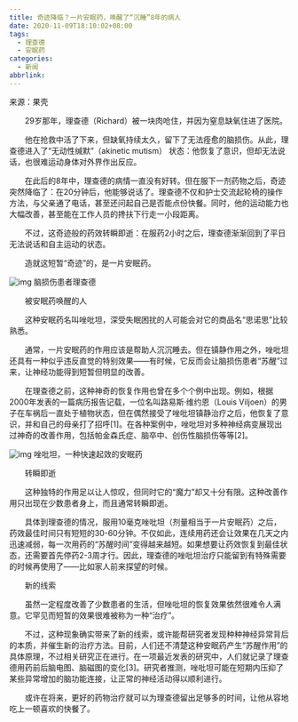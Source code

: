 ```yaml
---
title: 奇迹降临？一片安眠药，唤醒了“沉睡”8年的病人
date: 2020-11-09T18:10:02+08:00
tags:
  - 理查德
  - 安眠药
categories:
  - 新闻
abbrlink:
---
```


来源：果壳

　　29岁那年，理查德（Richard）被一块肉呛住，并因为窒息缺氧住进了医院。

　　他在抢救中活了下来，但缺氧持续太久，留下了无法痊愈的脑损伤。从此，理查德进入了“无动性缄默”（akinetic mutism） 状态：他恢复了意识，但却无法说话，也很难运动身体对外界作出反应。

　　在此后的8年中，理查德的病情一直没有好转。但在服下一剂药物之后，奇迹突然降临了：在20分钟后，他能够说话了。理查德不仅和护士交流起轮椅的操作方法，与父亲通了电话，甚至还问起自己是否能点份快餐。同时，他的运动能力也大幅改善，甚至能在工作人员的搀扶下行走一小段距离。

　　不过，这奇迹般的药效转瞬即逝：在服药2小时之后，理查德渐渐回到了平日无法说话和自主运动的状态。

　　造就这短暂“奇迹”的，是一片安眠药。

![img](https://cdn.jsdelivr.net/gh/yakeing/Documentation@main/Hexo/images/79e6-kcaeqzx9851776.jpg)
脑损伤患者理查德

　　被安眠药唤醒的人

　　这种安眠药名叫唑吡坦，深受失眠困扰的人可能会对它的商品名“思诺思”比较熟悉。

　　通常，一片安眠药的作用应该是帮助人沉沉睡去。但在镇静作用之外，唑吡坦还具有一种似乎违反直觉的特别效果——有时候，它反而会让脑损伤患者“苏醒”过来，让神经功能得到短暂但明显的改善。

　　在理查德之前，这种神奇的恢复作用也曾在多个个例中出现。例如，根据2000年发表的一篇病历报告记载，一位名叫路易斯·维约恩（Louis Viljoen）的男子在车祸后一直处于植物状态，但在偶然接受了唑吡坦镇静治疗之后，他恢复了意识，并和自己的母亲打了招呼[1]。在各种案例中，唑吡坦对多种神经病变展现出过神奇的改善作用，包括帕金森氏症、脑卒中、创伤性脑损伤等等[2]。

![img](https://cdn.jsdelivr.net/gh/yakeing/Documentation@main/Hexo/images/453a-kcaeqzx9851860.jpg)
唑吡坦，一种快速起效的安眠药

　　转瞬即逝

　　这种独特的作用足以让人惊叹，但同时它的“魔力”却又十分有限。这种改善作用只出现在少数患者身上，而且通常转瞬即逝。

　　具体到理查德的情况，服用10毫克唑吡坦（剂量相当于一片安眠药）之后，药效最佳时间只有短短的30-60分钟。不仅如此，连续用药还会让效果在几天之内迅速减弱，每一次用药的“苏醒时间”变得越来越短。如果想要让药效恢复到最佳状态，还需要首先停药2-3周才行。因此，理查德的唑吡坦治疗只能留到有特殊需要的时候再使用了——比如家人前来探望的时候。

　　新的线索

　　虽然一定程度改善了少数患者的生活，但唑吡坦的恢复效果依然很难令人满意。它罕见而短暂的效果很难被称为一种“治疗”。

　　不过，这种现象确实带来了新的线索，或许能帮研究者发现种种神经异常背后的本质，并催生新的治疗方法。目前，人们还不清楚这种安眠药产生“苏醒作用”的具体原理，不过相关研究正在进行。在一项最近发表的研究中，人们就记录了理查德用药前后脑电图、脑磁图的变化[3]。研究者推测，唑吡坦可能在短期内压抑了某些异常增加的脑功能连接，让正常的神经活动得以顺利进行。

　　或许在将来，更好的药物治疗就可以为理查德留出足够多的时间，让他从容地吃上一顿喜欢的快餐了。